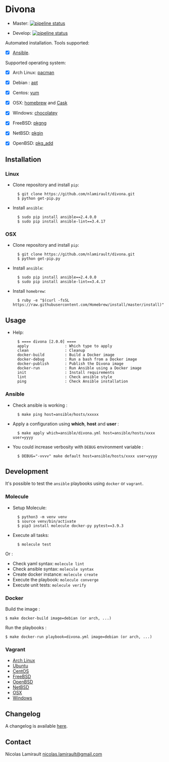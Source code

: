 # Divona #

* Master: [![pipeline status](https://gitlab.com/nicolas-lamirault/divona/badges/master/pipeline.svg)](https://gitlab.com/nicolas-lamirault/divona/commits/master)

* Develop: [![pipeline status](https://gitlab.com/nicolas-lamirault/divona/badges/develop/pipeline.svg)](https://gitlab.com/nicolas-lamirault/divona/commits/develop)

Automated installation. Tools supported:

* [x] [Ansible](https://www.ansible.com).

Supported operating system:

- [x] Arch Linux: [pacman](https://wiki.archlinux.org/index.php/pacman)
- [x] Debian : [apt](https://wiki.debian.org/Apt)
- [x] Centos: [yum](http://yum.baseurl.org/)
- [x] OSX: [homebrew](http://brew.sh/) and [Cask](https://caskroom.github.io)
- [x] Windows: [chocolatey](https://chocolatey.org)
- [x] FreeBSD: [pkgng](https://wiki.freebsd.org/pkgng)
- [x] NetBSD: [pkgin](https://man.openbsd.org/pkg_add)
- [x] OpenBSD: [pkg_add](https://man.openbsd.org/pkg_add)


## Installation

### Linux

* Clone repository and install `pip`:

        $ git clone https://github.com/nlamirault/divona.git
        $ python get-pip.py

* Install `ansible`:

        $ sudo pip install ansible==2.4.0.0
        $ sudo pip install ansible-lint==3.4.17

### OSX

* Clone repository and install `pip`:

        $ git clone https://github.com/nlamirault/divona.git
        $ python get-pip.py

* Install `ansible`:

        $ sudo pip install ansible==2.4.0.0
        $ sudo pip install ansible-lint==3.4.17

* Install `homebrew`:

        $ ruby -e "$(curl -fsSL https://raw.githubusercontent.com/Homebrew/install/master/install)"


## Usage

* Help:

        $ ==== divona [2.0.0] ====
        apply                : Which type to apply
        clean                : Cleanup
        docker-build         : Build a Docker image
        docker-debug         : Run a bash from a Docker image
        docker-publish       : Publish the Divona image
        docker-run           : Run Ansible using a Docker image
        init                 : Install requirements
        lint                 : Check ansible style
        ping                 : Check Ansible installation


### Ansible


* Check ansible is working :

        $ make ping host=ansible/hosts/xxxxx

* Apply a configuration using **which**, **host** and **user** :

        $ make apply which=ansible/divona.yml host=ansible/hosts/xxxx user=yyyy

* You could increase verbosity with `DEBUG` environment variable :

        $ DEBUG="-vvvv" make default host=ansible/hosts/xxxx user=yyyy


## Development

It's possible to test the `ansible` playbooks using `docker` or `vagrant`.

### Molecule

* Setup Molecule:

        $ python3 -m venv venv
        $ source venv/bin/activate
        $ pip3 install molecule docker-py pytest==3.9.3

* Execute all tasks:

        $ molecule test

Or :

* Check yaml syntax: `molecule lint`
* Check ansible syntax: `molecule syntax`
* Create docker instance: `molecule create`
* Execute the playbook: `molecule converge`
* Execute unit tests: `molecule verify`

### Docker

Build the image :

    $ make docker-build image=debian (or arch, ...)

Run the playbooks :

    $ make docker-run playbook=divona.yml image=debian (or arch, ...)

### Vagrant

* [Arch Linux](vms/ArchLinux)
* [Ubuntu](vms/Ubuntu)
* [CentOS](vms/CentOS)
* [FreeBSD](vms/FreeBSD)
* [OpenBSD](vms/OpenBSD)
* [NetBSD](vms/NetBSD)
* [OSX](vms/OSX)
* [Windows](vms/Windows)


## Changelog

A changelog is available [here](ChangeLog.md).


## Contact

Nicolas Lamirault <nicolas.lamirault@gmail.com>
